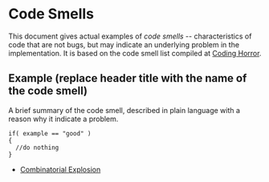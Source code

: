 # Code Smells

This document gives actual examples of *code smells* -- characteristics of code that are not bugs, but may indicate an underlying problem in the implementation. It is based on the code smell list compiled at [Coding Horror](https://blog.codinghorror.com/code-smells/).

## Example (replace header title with the name of the code smell)

A brief summary of the code smell, described in plain language with a reason why it indicate a problem.

```{programming-language}
if( example == "good" )
{
  //do nothing
}
```
* [Combinatorial Explosion](combinatorial-explosion.md)

